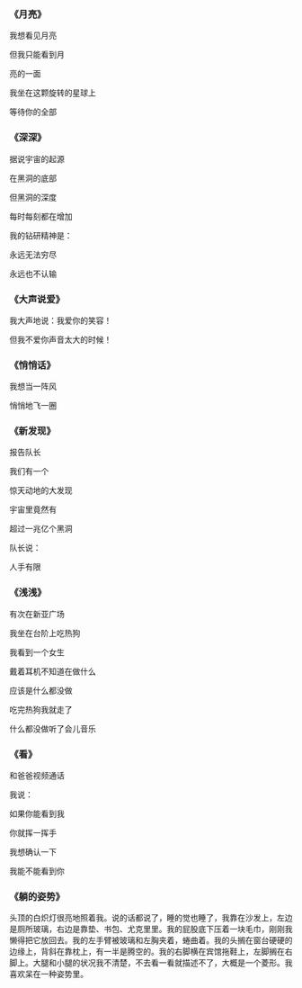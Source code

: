 ### 《月亮》

我想看见月亮

但我只能看到月

亮的一面

我坐在这颗旋转的星球上

等待你的全部

### 《深深》

据说宇宙的起源

在黑洞的底部

但黑洞的深度

每时每刻都在增加

我的钻研精神是：

永远无法穷尽

永远也不认输

### 《大声说爱》

我大声地说：我爱你的笑容！

但我不爱你声音太大的时候！

### 《悄悄话》

我想当一阵风

悄悄地飞一圈

### 《新发现》

报告队长

我们有一个

惊天动地的大发现

宇宙里竟然有

超过一兆亿个黑洞

队长说：

人手有限

### 《浅浅》

有次在新亚广场

我坐在台阶上吃热狗

我看到一个女生

戴着耳机不知道在做什么

应该是什么都没做

吃完热狗我就走了

什么都没做听了会儿音乐

### 《看》

和爸爸视频通话

我说：

如果你能看到我

你就挥一挥手

我想确认一下

我能不能看到你

### 《躺的姿势》

头顶的白炽灯很亮地照着我。说的话都说了，睡的觉也睡了，我靠在沙发上，左边是厕所玻璃，右边是靠垫、书包、尤克里里。我的屁股底下压着一块毛巾，刚刚我懒得把它放回去。我的左手臂被玻璃和左胸夹着，蜷曲着。我的头搁在窗台硬硬的边缘上，背斜在靠枕上，有一半是腾空的。我的右脚横在宾馆拖鞋上，左脚搁在右脚上。大腿和小腿的状况我不清楚，不去看一看就描述不了，大概是一个菱形。我喜欢呆在一种姿势里。